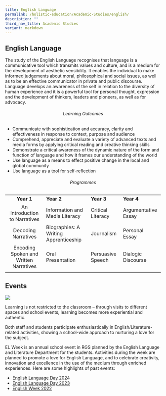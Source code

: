 ```yaml
---
title: English Language
permalink: /holistic-education/Academic-Studies/english/
description: ""
third_nav_title: Academic Studies
variant: markdown
---
```

## English Language

The study of the English Language recognises that language is a communicative tool which transmits values and culture, and is a medium for the development of aesthetic sensibility. It enables the individual to make informed judgements about moral, philosophical and social issues, as well as to be an effective communicator in private and public discourse. Language develops an awareness of the self in relation to the diversity of human experience and it is a powerful tool for personal thought, expression and the development of thinkers, leaders and pioneers, as well as for advocacy.

###### <center>Learning Outcomes</center>

*   Communicate with sophistication and accuracy, clarity and effectiveness in response to context, purpose and audience
*   Comprehend, appreciate and evaluate a variety of advanced texts and media forms by applying critical reading and creative thinking skills
*   Demonstrate a critical awareness of the dynamic nature of the form and function of language and how it frames our understanding of the world
*   Use language as a means to effect positive change in the local and global community
*   Use language as a tool for self-reflection

###### <center>Programmes</center>

|   |   |   |   |
|:-:|---|---|---|
| **Year 1**  | **Year 2**  | **Year 3**  | **Year 4**  |
| An Introduction to Narratives  | Information and Media Literacy  | Critical Literacy  | Argumentative Essay  |
| Decoding Narratives  | Biographies: A Writing Apprenticeship  | Journalism  | Personal Essay  |
| Encoding Spoken and Written Narratives  | Oral Presentation  | Persuasive Speech  | Dialogic Discourse  |
|   |   |   |   |

## Events


![](/images/englishweb__1_.png)

Learning is not restricted to the classroom – through visits to different spaces and school events, learning becomes more experiential and authentic.

Both staff and students participate enthusiastically in English/Literature-related activities, showing a school-wide approach to nurturing a love for the subject.

EL Week is an annual school event in RGS planned by the English Language and Literature Department for the students. Activities during the week are planned to promote a love for English Language, and to celebrate creativity, innovation and excellence in the use of the medium through enriched experiences. Here are some highlights of past events:

* [English Language Day 2024](https://www.rgs.edu.sg/highlights/events-and-announcements/elday2024/)
* [English Language Day 2023](https://www.rgs.edu.sg/highlights/events/elday23/)
* [English Week 2022](https://www.rgs.edu.sg/news-and-events/News-and-Events-2022/english/)
